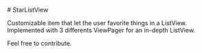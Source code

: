 # StarListView

Customizable item that let the user favorite things in a ListView.
Implemented with 3 differents ViewPager for an in-depth ListView.

Feel free to contribute.
